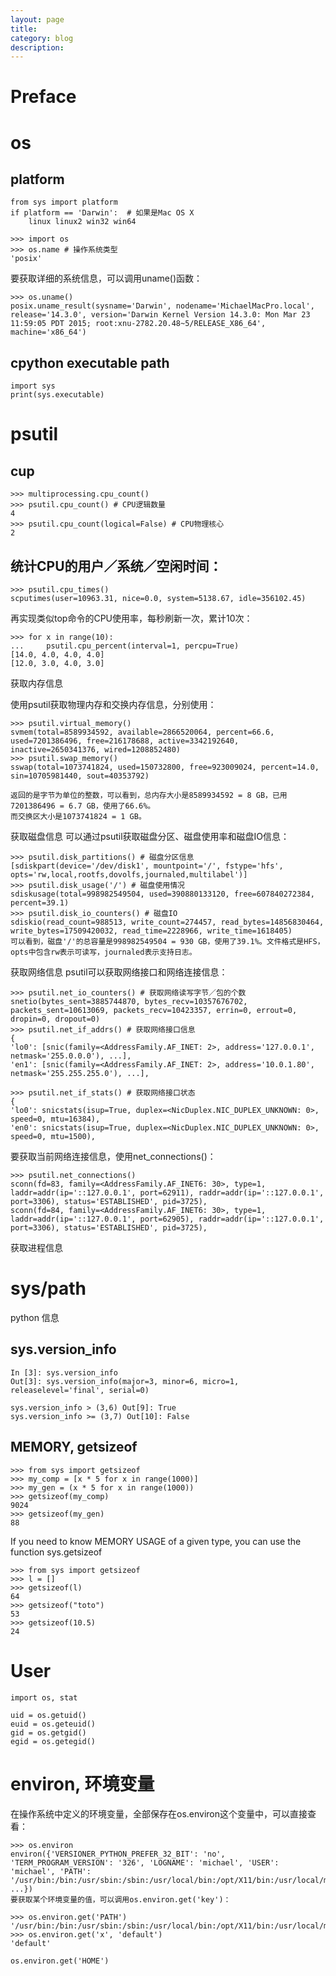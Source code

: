 ```yaml
---
layout: page
title:
category: blog
description:
---
```

# Preface

# os 
## platform

    from sys import platform
	if platform == 'Darwin':  # 如果是Mac OS X
        linux linux2 win32 win64

	>>> import os
	>>> os.name # 操作系统类型
	'posix'

要获取详细的系统信息，可以调用uname()函数：

	>>> os.uname()
	posix.uname_result(sysname='Darwin', nodename='MichaelMacPro.local', release='14.3.0', version='Darwin Kernel Version 14.3.0: Mon Mar 23 11:59:05 PDT 2015; root:xnu-2782.20.48~5/RELEASE_X86_64', machine='x86_64')

## cpython executable path
```
import sys
print(sys.executable)
```

# psutil

## cup

	>>> multiprocessing.cpu_count()
    >>> psutil.cpu_count() # CPU逻辑数量
    4
    >>> psutil.cpu_count(logical=False) # CPU物理核心
    2

## 统计CPU的用户／系统／空闲时间：

    >>> psutil.cpu_times()
    scputimes(user=10963.31, nice=0.0, system=5138.67, idle=356102.45)

再实现类似top命令的CPU使用率，每秒刷新一次，累计10次：

    >>> for x in range(10):
    ...     psutil.cpu_percent(interval=1, percpu=True)
    [14.0, 4.0, 4.0, 4.0]
    [12.0, 3.0, 4.0, 3.0]

获取内存信息

使用psutil获取物理内存和交换内存信息，分别使用：

    >>> psutil.virtual_memory()
    svmem(total=8589934592, available=2866520064, percent=66.6, used=7201386496, free=216178688, active=3342192640, inactive=2650341376, wired=1208852480)
    >>> psutil.swap_memory()
    sswap(total=1073741824, used=150732800, free=923009024, percent=14.0, sin=10705981440, sout=40353792)

    返回的是字节为单位的整数，可以看到，总内存大小是8589934592 = 8 GB，已用7201386496 = 6.7 GB，使用了66.6%。
    而交换区大小是1073741824 = 1 GB。

获取磁盘信息
可以通过psutil获取磁盘分区、磁盘使用率和磁盘IO信息：

    >>> psutil.disk_partitions() # 磁盘分区信息
    [sdiskpart(device='/dev/disk1', mountpoint='/', fstype='hfs', opts='rw,local,rootfs,dovolfs,journaled,multilabel')]
    >>> psutil.disk_usage('/') # 磁盘使用情况
    sdiskusage(total=998982549504, used=390880133120, free=607840272384, percent=39.1)
    >>> psutil.disk_io_counters() # 磁盘IO
    sdiskio(read_count=988513, write_count=274457, read_bytes=14856830464, write_bytes=17509420032, read_time=2228966, write_time=1618405)
    可以看到，磁盘'/'的总容量是998982549504 = 930 GB，使用了39.1%。文件格式是HFS，opts中包含rw表示可读写，journaled表示支持日志。

获取网络信息
psutil可以获取网络接口和网络连接信息：

    >>> psutil.net_io_counters() # 获取网络读写字节／包的个数
    snetio(bytes_sent=3885744870, bytes_recv=10357676702, packets_sent=10613069, packets_recv=10423357, errin=0, errout=0, dropin=0, dropout=0)
    >>> psutil.net_if_addrs() # 获取网络接口信息
    {
    'lo0': [snic(family=<AddressFamily.AF_INET: 2>, address='127.0.0.1', netmask='255.0.0.0'), ...],
    'en1': [snic(family=<AddressFamily.AF_INET: 2>, address='10.0.1.80', netmask='255.255.255.0'), ...],

    >>> psutil.net_if_stats() # 获取网络接口状态
    {
    'lo0': snicstats(isup=True, duplex=<NicDuplex.NIC_DUPLEX_UNKNOWN: 0>, speed=0, mtu=16384),
    'en0': snicstats(isup=True, duplex=<NicDuplex.NIC_DUPLEX_UNKNOWN: 0>, speed=0, mtu=1500),

要获取当前网络连接信息，使用net_connections()：

    >>> psutil.net_connections()
    sconn(fd=83, family=<AddressFamily.AF_INET6: 30>, type=1, laddr=addr(ip='::127.0.0.1', port=62911), raddr=addr(ip='::127.0.0.1', port=3306), status='ESTABLISHED', pid=3725),
    sconn(fd=84, family=<AddressFamily.AF_INET6: 30>, type=1, laddr=addr(ip='::127.0.0.1', port=62905), raddr=addr(ip='::127.0.0.1', port=3306), status='ESTABLISHED', pid=3725),
获取进程信息

# sys/path
python 信息

## sys.version_info

    In [3]: sys.version_info
    Out[3]: sys.version_info(major=3, minor=6, micro=1, releaselevel='final', serial=0)

    sys.version_info > (3,6) Out[9]: True
    sys.version_info >= (3,7) Out[10]: False

## MEMORY, getsizeof

    >>> from sys import getsizeof
    >>> my_comp = [x * 5 for x in range(1000)]
    >>> my_gen = (x * 5 for x in range(1000))
    >>> getsizeof(my_comp)
    9024  
    >>> getsizeof(my_gen)
    88

If you need to know MEMORY USAGE of a given type, you can use the function sys.getsizeof

	>>> from sys import getsizeof
	>>> l = []
	>>> getsizeof(l)
	64
	>>> getsizeof("toto")
	53
	>>> getsizeof(10.5)
	24

# User

	import os, stat

    uid = os.getuid()
    euid = os.geteuid()
    gid = os.getgid()
    egid = os.getegid()

# environ, 环境变量
在操作系统中定义的环境变量，全部保存在os.environ这个变量中，可以直接查看：

	>>> os.environ
	environ({'VERSIONER_PYTHON_PREFER_32_BIT': 'no', 'TERM_PROGRAM_VERSION': '326', 'LOGNAME': 'michael', 'USER': 'michael', 'PATH': '/usr/bin:/bin:/usr/sbin:/sbin:/usr/local/bin:/opt/X11/bin:/usr/local/mysql/bin', ...})
	要获取某个环境变量的值，可以调用os.environ.get('key')：

	>>> os.environ.get('PATH')
	'/usr/bin:/bin:/usr/sbin:/sbin:/usr/local/bin:/opt/X11/bin:/usr/local/mysql/bin'
	>>> os.environ.get('x', 'default')
	'default'

	os.environ.get('HOME')
